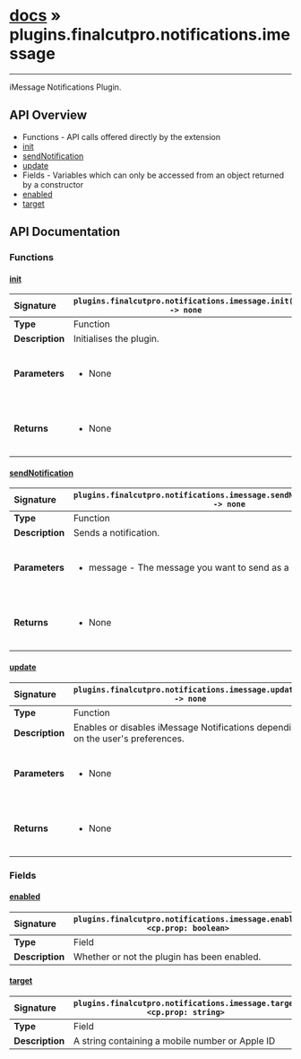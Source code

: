 # [docs](index.md) » plugins.finalcutpro.notifications.imessage
---

iMessage Notifications Plugin.

## API Overview
* Functions - API calls offered directly by the extension
 * [init](#init)
 * [sendNotification](#sendnotification)
 * [update](#update)
* Fields - Variables which can only be accessed from an object returned by a constructor
 * [enabled](#enabled)
 * [target](#target)

## API Documentation

### Functions

#### [init](#init)
| <span style="float: left;">**Signature**</span> | <span style="float: left;">`plugins.finalcutpro.notifications.imessage.init() -> none` </span>                                                          |
| -----------------------------------------------------|---------------------------------------------------------------------------------------------------------|
| **Type**                                             | Function                                                                                         |
| **Description**                                      | Initialises the plugin.                                                                                         |
| **Parameters**                                       | <ul><br /><li>None</li><br /></ul>                                        |
| **Returns**                                          | <ul><br /><li>None</li><br /></ul>                                           |

#### [sendNotification](#sendnotification)
| <span style="float: left;">**Signature**</span> | <span style="float: left;">`plugins.finalcutpro.notifications.imessage.sendNotification(message) -> none` </span>                                                          |
| -----------------------------------------------------|---------------------------------------------------------------------------------------------------------|
| **Type**                                             | Function                                                                                         |
| **Description**                                      | Sends a notification.                                                                                         |
| **Parameters**                                       | <ul><br /><li>message - The message you want to send as a string.</li><br /></ul>                                        |
| **Returns**                                          | <ul><br /><li>None</li><br /></ul>                                           |

#### [update](#update)
| <span style="float: left;">**Signature**</span> | <span style="float: left;">`plugins.finalcutpro.notifications.imessage.update() -> none` </span>                                                          |
| -----------------------------------------------------|---------------------------------------------------------------------------------------------------------|
| **Type**                                             | Function                                                                                         |
| **Description**                                      | Enables or disables iMessage Notifications depending on the user's preferences.                                                                                         |
| **Parameters**                                       | <ul><br /><li>None</li><br /></ul>                                        |
| **Returns**                                          | <ul><br /><li>None</li><br /></ul>                                           |

### Fields

#### [enabled](#enabled)
| <span style="float: left;">**Signature**</span> | <span style="float: left;">`plugins.finalcutpro.notifications.imessage.enabled <cp.prop: boolean>` </span>                                                          |
| -----------------------------------------------------|---------------------------------------------------------------------------------------------------------|
| **Type**                                             | Field                                                                                         |
| **Description**                                      | Whether or not the plugin has been enabled.                                                                                         |

#### [target](#target)
| <span style="float: left;">**Signature**</span> | <span style="float: left;">`plugins.finalcutpro.notifications.imessage.target <cp.prop: string>` </span>                                                          |
| -----------------------------------------------------|---------------------------------------------------------------------------------------------------------|
| **Type**                                             | Field                                                                                         |
| **Description**                                      | A string containing a mobile number or Apple ID                                                                                         |

